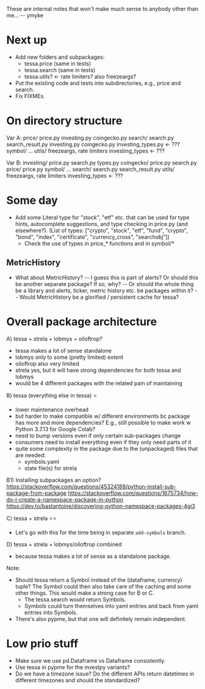 

These are internal notes that won't make much sense to anybody other than me...
-- ymyke





# Next up

- Add new folders and subpackages:
  - tessa.price (same in tests)
  - tessa.search (same in tests)
  - tessa.utils? <- rate limiters? also freezeargs?
- Put the existing code and tests into subdirectories, e.g., price and search.
- Fix FIXMEs.

# On directory structure

Var A:
price/
  price.py
  investing.py
  coingecko.py
search/
  search.py
  search_result.py
  investing.py
  coingecko.py
  investing_types.py <- ???
symbol/
  ...
utils/
  freezeargs, rate limiters
  investing_types <- ???

Var B:
investing/
  price.py
  search.py
  types.py
coingecko/
  price.py
  search.py
price/
  price.py
symbol/
  ...
search/
  search.py
  search_result.py
utils/
  freezeargs, rate limiters
  investing_types <- ???


# Some day

- Add some Literal type for "stock", "etf" etc. that can be used for type hints,
  autocomplete suggestions, and type checking in price.py (and elsewhere?). (List of
  types: ["crypto", "stock", "etf", "fund", "crypto", "bond", "index", "certificate",
  "currency_cross", "searchobj"])
  - Check the use of types in price_* functions and in symbol/*


## MetricHistory

- What about MetricHistory? -- I guess this is part of alerts? Or should this be another
  separate package? If so, why? -- Or should the whole thing be a library and alerts,
  ticker, metric history etc. be packages within it? -- Would MetricHistory be a
  glorified / persistent cache for tessa?


# Overall package architecture

A) tessa + strela + lobmys + oiloftrop?
- tessa makes a lot of sense standalone
- lobmys only to some (pretty limited) extent
- oiloftrop also very limited
- strela yes, but it will have strong dependencies for both tessa and lobmys
- would be 4 different packages with the related pain of maintaining

B) tessa (everything else in tessa) ⭐
- lower maintenance overhead
- but harder to make compatible w/ different environments bc package has more and more
  dependencies? E.g., still possible to make work w Python 3.7.13 for Google Colab?
- need to bump versions even if only certain sub-packages change
- consumers need to install everything even if they only need parts of it
- quite some complexity in the package due to the (unpackaged) files that are needed:
  - symbols.yaml
  - state file(s) for strela

B1) Installing subpackages an option?
https://stackoverflow.com/questions/45324189/python-install-sub-package-from-package
https://stackoverflow.com/questions/1675734/how-do-i-create-a-namespace-package-in-python
https://dev.to/bastantoine/discovering-python-namespace-packages-4gi3

C) tessa + strela ⭐⭐
- Let's go with this for the time being in separate `add-symbols` branch.

D) tessa + strela + lobmys/oiloftrop combined
- because tessa makes a lot of sense as a standalone package.

Note:
- Should tessa return a Symbol instead of the (dataframe, currency) tuple? The Symbol
  could then also take care of the caching and some other things. This would make a
  strong case for B or C.
  - The tessa.search would return Symbols.
  - Symbols could turn themselves into yaml entries and back from yaml entries into
    Symbols.
- There's also pypme, but that one will definitely remain independent.


# Low prio stuff

- Make sure we use pd.Dataframe vs Dataframe consistently.
- Use tessa in pypme for the investpy variants?
- Do we have a timezone issue? Do the different APIs return datetimes in different
  timezones and should the standardized?


